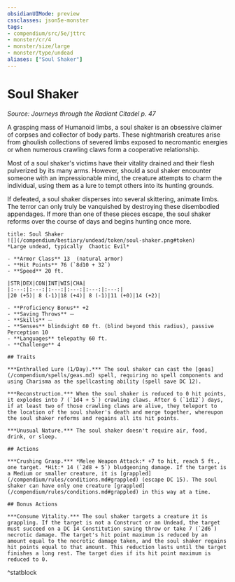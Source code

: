 ```yaml
---
obsidianUIMode: preview
cssclasses: json5e-monster
tags:
- compendium/src/5e/jttrc
- monster/cr/4
- monster/size/large
- monster/type/undead
aliases: ["Soul Shaker"]
---
```

# Soul Shaker
*Source: Journeys through the Radiant Citadel p. 47*  

A grasping mass of Humanoid limbs, a soul shaker is an obsessive claimer of corpses and collector of body parts. These nightmarish creatures arise from ghoulish collections of severed limbs exposed to necromantic energies or when numerous crawling claws form a cooperative relationship.

Most of a soul shaker's victims have their vitality drained and their flesh pulverized by its many arms. However, should a soul shaker encounter someone with an impressionable mind, the creature attempts to charm the individual, using them as a lure to tempt others into its hunting grounds.

If defeated, a soul shaker disperses into several skittering, animate limbs. The terror can only truly be vanquished by destroying these disembodied appendages. If more than one of these pieces escape, the soul shaker reforms over the course of days and begins hunting once more.

```ad-statblock
title: Soul Shaker
![](/compendium/bestiary/undead/token/soul-shaker.png#token)
*Large undead, typically  Chaotic Evil*

- **Armor Class** 13  (natural armor)
- **Hit Points** 76 (`8d10 + 32`)
- **Speed** 20 ft.

|STR|DEX|CON|INT|WIS|CHA|
|:---:|:---:|:---:|:---:|:---:|:---:|
|20 (+5)| 8 (-1)|18 (+4)| 8 (-1)|11 (+0)|14 (+2)|

- **Proficiency Bonus** +2
- **Saving Throws** ⏤
- **Skills** ⏤
- **Senses** blindsight 60 ft. (blind beyond this radius), passive Perception 10
- **Languages** telepathy 60 ft.
- **Challenge** 4

## Traits

***Enthralled Lure (1/Day).*** The soul shaker can cast the [geas](/compendium/spells/geas.md) spell, requiring no spell components and using Charisma as the spellcasting ability (spell save DC 12).

***Reconstruction.*** When the soul shaker is reduced to 0 hit points, it explodes into 7 (`1d4 + 5`) crawling claws. After 6 (`1d12`) days, if at least two of those crawling claws are alive, they teleport to the location of the soul shaker's death and merge together, whereupon the soul shaker reforms and regains all its hit points.

***Unusual Nature.*** The soul shaker doesn't require air, food, drink, or sleep.

## Actions

***Crushing Grasp.*** *Melee Weapon Attack:* +7 to hit, reach 5 ft., one target. *Hit:* 14 (`2d8 + 5`) bludgeoning damage. If the target is a Medium or smaller creature, it is [grappled](/compendium/rules/conditions.md#grappled) (escape DC 15). The soul shaker can have only one creature [grappled](/compendium/rules/conditions.md#grappled) in this way at a time.

## Bonus Actions

***Consume Vitality.*** The soul shaker targets a creature it is grappling. If the target is not a Construct or an Undead, the target must succeed on a DC 14 Constitution saving throw or take 7 (`2d6`) necrotic damage. The target's hit point maximum is reduced by an amount equal to the necrotic damage taken, and the soul shaker regains hit points equal to that amount. This reduction lasts until the target finishes a long rest. The target dies if its hit point maximum is reduced to 0.
```
^statblock